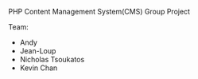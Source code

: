 PHP Content Management System(CMS) Group Project

Team:
- Andy
- Jean-Loup
- Nicholas Tsoukatos 
- Kevin Chan
